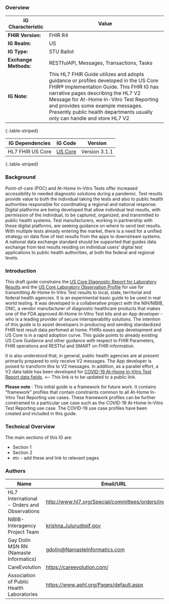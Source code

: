 ### Overview

|IG Characteristic  | 	Value |
|------------------------------------------------------|--------------------------------------------|
|**FHIR Version:** |	FHIR R4 |
|**IG Realm:** |	US |
|**IG Type:** |	STU Ballot |
|**Exchange Methods:** |	RESTfulAPI, Messages, Transactions,  Tasks |
|**IG Note:** |	This HL7 FHIR Guide utilizes and adopts guidance or profiles developed in the US Core FHIR&reg; Implementation Guide. This FHIR IG has narrative pages describing the HL7 V2 Message for At-Home In-Vitro Test Reporting and provides some example messages. Presently public health departments usually only can handle and store HL7 V2|
{:.table-striped}

|IG Dependencies         |  IG Code     	| Version                  	|
|----------------------------------|-------------------------|---------------|
| HL7 FHIR US Core           	|  [US Core](https://www.hl7.org/fhir/us/core/)            	| Version 3.1.1|
{:.table-striped}


### Background

Point-of-care (POC) and At-Home In-Vitro Tests offer increased accessibility to needed diagnostic solutions during a pandemic. Test results provide value to both the individual taking the tests and also to public health authorities responsible for coordinating a regional and national response. Digital platforms are being developed that allow individual test results, with permission of the individual, to be captured, organized, and transmitted to public health systems. Test manufacturers, working in partnership with these digital platforms, are seeking guidance on where to send test results. With multiple tests already entering the market, there is a need for a unified strategy on data flow of test results from the apps to downstream systems. A national data exchange standard should be supported that guides data exchange from test results residing on individual users’ digital test applications to public health authorities, at both the federal and regional levels.  

### Introduction

This draft guide constrains the [US Core Diagnostic Report for Laboratory Results](http://hl7.org/fhir/us/core/StructureDefinition/us-core-diagnosticreport-lab) and the  [US Core Laboratory Observation Profile](http://hl7.org/fhir/us/core/StructureDefinition/us-core-observation-lab) for use for transmitting At-Home In-Vitro Test results to local, state, territorial and federal health agencies. It is an experimental basic guide to be used in real world testing. It was developed in a collaberative project with the NIH/NIBIB, ONC, a vendor manufacturer of diagnostic healthcare products that makes one of the FDA approved At-Home In-Vitro Test kits and an App developer - who is a leading provider of secure interoperability solutions. The intention of this guide is to assist developers in producing and sending standardized FHIR test result data perfomed at home. FHIRs eases app development and US Core is in a rapid adoption curve. This guide points to already existing US Core Guidance and other guidance with respect to FHIR Parameters, FHIR operations and RESTful and SMART on FHIR information.

It is also understood that, in general, public health agencies are at present primarily prepared to only receive V2 messages. The App developer is poised to transform this to V2 messages. In addition, as a parallel effort, a V2 data table has been developed for [COVID-19 At-Home In-Vitro Test Report data fields](https://nih.sharepoint.com/sites/NIBIB-InteragencyCOVIDTestResultDataFlow/SitePages/COVID-At-Home-Test-Data-Fields.aspx). <-- This link is to be updated to a public link.

**Please note** : This initial guide is a framework for future work. It contains "framework" profiles that contain constraints common to all At-Home In-Vitro Test Reporting use cases. These framework profiles can be further constrained to a particular use case such as the COVID-19 At-Home In-Vitro Test Reporting use case. The COVID-19 use case profiles have been created and included in this guide.

### Technical Overview
The main sections of this IG are:
* Section 1
* Section 2
* etc - add these and link to relevant pages



### Authors

<table>
<thead>
<tr>
<th>Name</th>
<th>Email/URL</th>
</tr>
</thead>
<tbody>
<tr>
<td>HL7 International - Orders and Observations</td>
<td><a href="http://www.hl7.org/Special/committees/orders/index.cfm" target="_new">http://www.hl7.org/Special/committees/orders/index.cfm</a></td>
</tr>
<tr>
<td>NIBIB-Interagency Project Team</td>
<td><a href="mailto:krishna.Juluru@pif.gov">krishna.Juluru@pif.gov</a></td>
</tr>
<tr>
<td>Gay Dolin MSN RN (Namaste Informatics)</td>
<td><a href="mailto:gdolin@NamasteInformatics.com">gdolin@NamasteInformatics.com</a></td>
</tr>
<tr>
<td>CareEvolution</td>
<td><a href="https://careevolution.com/" target="_new">https://careevolution.com/</a></td>
</tr>
<tr>
<td>Association of Public Health Laboratories</td>
<td><a href="https://www.aphl.org/Pages/default.aspx" target="_new">https://www.aphl.org/Pages/default.aspx</a></td>
</tr>
</tbody>
</table>


